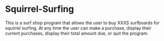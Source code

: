 # Squirrel-Surfing
This is a surf shop program that allows the user to buy XXXS surfboards for squirrel surfing.
At any time the user can make a purchase, display their current purchases, display their total amount due, or quit the program.
